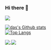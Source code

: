 ### Hi there 👋

![]((https://github-readme-stats.vercel.app/api?username=dlsf&theme=radical)[https://github-readme-stats.vercel.app/api?username=dlsf&theme=radical])

[![das's Github stats](https://github-readme-stats.vercel.app/api?username=dlsf&theme=radical)](https://github-readme-stats.vercel.app/api?username=dlsf&theme=radical)
<br>
[![Top Langs](https://github-readme-stats.vercel.app/api/top-langs/?username=dlsf)](https://github-readme-stats.vercel.app/api/top-langs/?username=dlsf)

<a href="https://github.com/anuraghazra/github-readme-stats">
  <img align="center" src="https://github-readme-stats.vercel.app/api?username=dlsf&theme=radical" />
</a>
<a href="https://github.com/anuraghazra/convoychat">
  <img align="center" src="https://github-readme-stats.vercel.app/api/top-langs/?username=dlsf" />
</a>

<!--
**dlsf/dlsf** is a ✨ _special_ ✨ repository because its `README.md` (this file) appears on your GitHub profile.

Here are some ideas to get you started:

- 🔭 I’m currently working on ...
- 🌱 I’m currently learning ...
- 👯 I’m looking to collaborate on ...
- 🤔 I’m looking for help with ...
- 💬 Ask me about ...
- 📫 How to reach me: ...
- 😄 Pronouns: ...
- ⚡ Fun fact: ...
-->
